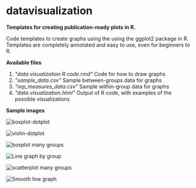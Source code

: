 # datavisualization

<b> Templates for creating publication-ready plots in R. </b>

Code templates to create graphs using the using the ggplot2 package in R.
Templates are completely annotated and easy to use, even for beginners to R. 

<b> Available files </b>
1. <i> "data visualization R code.rmd" </i> Code for how to draw graphs
2. <i> "sample_data.csv" </i> Sample between-groups data for graphs
3. <i> "rep_measures_data.csv" </i> Sample within-group data for graphs
4. <i> "data visualization.html" </i> Output of R code, with examples of the possible visualizations

<b> Sample images </b>

![boxplot-dotplot](https://user-images.githubusercontent.com/53012859/110857907-687ab480-8287-11eb-97e7-d6aee6ed91cd.jpeg)

![violin-dotplot](https://user-images.githubusercontent.com/53012859/110858016-9102ae80-8287-11eb-8f7f-8ae3b035c23a.jpeg)

![boxplot many groups](https://user-images.githubusercontent.com/53012859/110858029-9829bc80-8287-11eb-967f-d9b793f5999c.jpeg)

![Line graph by group](https://user-images.githubusercontent.com/53012859/110858047-9cee7080-8287-11eb-8fae-bf79bcdb35f8.jpeg)

![scatterplot many groups](https://user-images.githubusercontent.com/53012859/110858078-a546ab80-8287-11eb-8c7d-9caf47254cb2.jpeg)

![Smooth line graph](https://user-images.githubusercontent.com/53012859/110858090-a8da3280-8287-11eb-9b21-3affdbb5e7d2.jpeg)








